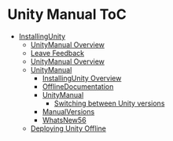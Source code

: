 Unity Manual ToC
================
 - [InstallingUnity]()
	 - [UnityManual Overview](UnityManual.md)
	 - [Leave Feedback](LeaveFeedback.md)
	 - [UnityManual Overview](UnityManual_1.md)
	 - [UnityManual]()
		 - [InstallingUnity Overview](InstallingUnity.md)
		 - [OfflineDocumentation](OfflineDocumentation.md)
		 - [UnityManual]()
			 - [Switching between Unity versions](SwitchingDocumentationVersions.md)
		 - [ManualVersions](ManualVersions.md)
		 - [WhatsNew56](WhatsNew56.md)
	 - [Deploying Unity Offline](DeployingUnityOffline.md)

